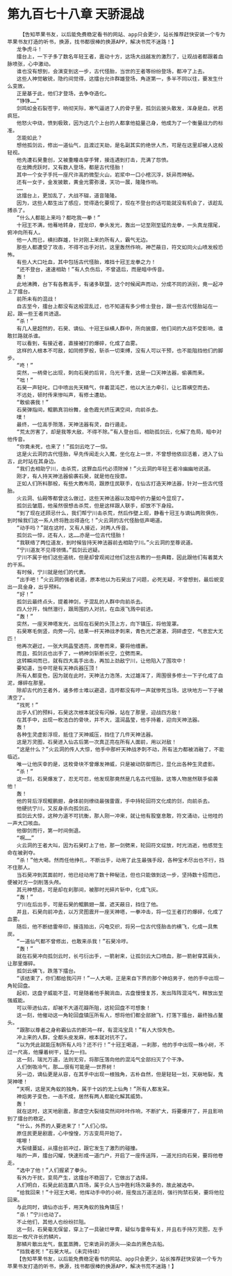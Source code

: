 # 第九百七十八章 天骄混战
        【告知苹果书友，以后能免费稳定看书的网站、app只会更少，站长推荐赶快安装一个专为苹果书友打造的听书，换源，找书都很棒的换源APP，解决书荒不迷路！】
       龙争虎斗！
       擂台上，一下子多了数名年轻王者，震动十方，这场大战越发的激烈了，让观战者都跟着血脉喷张，心中激动。
       谁也没有想到，会演变到这一步，古代怪胎，当世的王者等纷纷登场，都冲了上去。
       这些人神觉敏锐，隐约间觉得，这擂台允许群雄登场，角逐第一，多半不同以往，要发生什么变故。
       正是基于此，他们才登场，去争夺造化。
       “铮铮……”
       剑鸣如金石裂苍宇，响彻天际，寒气逼进了人的骨子里，孤剑云披头散发，浑身是血，状若疯狂。
       他怒火中烧，愤到极致，因为这几个上台的人都拿他掂量己身，他成为了一个衡量战力的标准。
       怎能如此？
       想他孤剑云，修出一道仙气，且渡过天劫，是名副其实的绝世人杰，可是在这里却被人这般轻视。
       他先遭石昊重创，又被重瞳击穿手臂，接连遇到打击，充满了怨愤。
       在龙腾虎跃时，又有数人登场，都是古代怪胎！
       其中一个女子手托一座尺许高的微型火山，岩浆中一口小棺沉浮，妖异而神秘。
       还有一女子，金发披散，黄金光雾弥漫，天功一展，隆隆作响。
       ……
       这擂台上，更加乱了，大战不辍，道音隆隆。
       因为，这些人都生出了感应，觉得造化要现了，现在不登台的话可能就没有机会了，该趁乱搏杀了。
       “什么人都能上来吗？都吃我一拳！”
       十冠王不满，他蓦地转身，捏龙印，拳头发光，轰出一记至刚至猛的龙拳，一头真龙摆尾，俯冲向所有人。
       他一人而已，横扫群雄，针对刚上来的所有人，霸气无边。
       那些人都遭受了攻击，不得不出手对抗，这里轰然作响，神芒蔽日，符文如同火山喷发般恐怖。
       有些人大口吐血，其中包括古代怪胎，难挡十冠王龙拳之力！
       “还不登台，速速相助！”有人负伤后，不曾退后，而是暗中传音。
       轰！
       此地沸腾，台下有各教高手，有诸多联盟，这个时候闻声而动，分成不同的派别，竟一起冲上了擂台。
       前所未有的混战！
       自古至今，擂台上都没有这般混乱过，也不知道有多少修士登台，跟一些古代怪胎站在一起，跟一些王者共进退。
       “杀！”
       有几人是超然的，石昊、谪仙、十冠王纵横人群中，所向披靡，他们间的大战不受影响，谁敢拦路就杀谁。
       可以看到，有接近者，直接被打的爆碎，化成了血雾。
       这样的人根本不可敌，如同修罗般，斩杀一切束缚，没有人可以干预，也不能阻挡他们的脚步。
       “咚！”
       突然，一柄骨匕出现，刺向石昊的后背，乌光千重，这是一口天神法器，偷袭而来。
       “咄！”
       石昊一声轻叱，口中喷出先天精气，伴着混沌芒，他以大法力牵引，让匕首横空而去。
       不远处，顿时传来惨叫声，有修士遭劫。
       “敢偷袭我！”
       石昊弹指间，鲲鹏真羽纷舞，金色霞光挤压满空间，向前杀去。
       噗！
       最终，一位高手殒落，天神法器有灵，自行遁走。
       “荒太厉害了，却是我等大敌，不得不除。”有人登台后，相助孤剑云，化解了危局，暗中对他传音。
       “你竟未死，也来了！”孤剑云吃了一惊。
       这是火云洞的古代怪胎，早先传闻走火入魔，坐化在上一世，不曾想他依旧活着，进入了仙古，此时站在其身边。
       “我们去相助宁川，击杀荒，这罪血后代必须除掉！”火云洞的年轻王者冷幽幽地说道。
       刚才，有人持天神法器偷袭石昊，就是他在授意。
       正如人们所料那般，有些大教布局，跟原住民联手，在仙古打造天神法器，针对一些古代怪胎。
       火云洞、仙殿等都曾这么做过，这些天神法器以及暗中的力量如今显现了。
       孤剑云皱眉，他虽然很想击杀荒，但是这样跟人联手，却放不下身段。
       “到了现在还顾忌什么，我们帮宁川击杀荒，然后作壁上观，静看十冠王与谪仙两败俱伤，到时候我们这一系人终将胜出得造化！”火云洞的古代怪胎低声喝道。
       “动手吗？”就在这时，又有人接近，对两人传音。
       孤剑云一惊，还有人，这……亦是一位古代怪胎！
       “我联络了两位道友，到时候皆持天神法器前去相助宁川。”火云洞的至尊说道。
       “宁川道友不见得领情。”孤剑云迟疑。
       宁川不属于他们这些道统，但是却曾观阅过他们这些古教的一些典籍，因此跟他们有着莫大的干系。
       有时候，宁川就是他们的代表。
       “出手吧！”火云洞的强者说道，原本他以为石昊出了问题，必死无疑，不曾想到，最后蜕变出一具金身，出乎预料。
       “好！”
       孤剑云最终点头，提着神剑，于混乱的人群中向前杀去。
       四人分开，悄然潜行，跟周围的人对抗，在血液飞溅中前进。
       “轰！”
       突然，一座天神塔发光，出现在石昊的头顶上方，向下镇压，将他笼罩。
       石昊寒毛倒竖，向旁一闪，结果一杆天神战矛刺来，青色光芒湛湛，洞碎虚空，气息宏大无匹！
       他再次避过，一张大网晶莹透亮，席卷而来，要将他缠裹。
       而且，孤剑云也出手了，一柄神剑斩断长空，立劈而来。
       这转瞬间而已，就有四大高手出击，再加上劲敌宁川，让他陷入了围攻中！
       要知道，当中可是有天神兵器压顶！
       所有人都变色，因为就在此时，天神法力浩荡，太过雄浑了，周围很多修士一下子化成了血泥，爆碎在那里。
       除却古代的王者外，诸多修士难以避退，连哼都没有哼一声就惨死当场，这块地方一下子被清空了。
       “找死！”
       出乎人们的预料，石昊这次根本就没有闪躲，站在了那里，迎战四方敌！
       在其手中，出现一枚洁白的骨块，并不大，温润晶莹，他手持着，迎向天神法器。
       轰！
       各种生灵虚影浮现，抵住了天神威压，挡住了几件天神法器。
       这是万灵图，石昊进入仙古后第一次真正亮在所有人面前，用以对敌！
       “这是什么？”火云洞的传人大惊，他手中那杆天神战矛刺不动，所有法力都被消融了，不能临近。
       唯一让他庆幸的是，这枚骨块不曾爆发神威，只是被动防御而已，显化出各种生灵虚影。
       “杀！”
       这一刻，石昊爆发了，忍无可忍，他发现那竟然是几名古代怪胎，这等人物居然联手偷袭他！
       轰！
       他的背后浮现鲲鹏翅，身体前则缭绕最强雷霆，手中持轮回符文化成的剑，向前杀去。
       他硬抗宁川，又反身杀向孤剑云。
       孤剑云大惊，这种力道不可抗衡，那人刚一冲来，就让他有股窒息敢，符文涌动，让他哇的一声大口咳血。
       他御剑而行，第一时间倒退。
       “啊……”
       火云洞的王者大叫，因为石昊盯上了他，那一剑劈来，轮回符文绽放，时光消逝，他感觉生命在被剥夺。
       “杀！”他大喝。然而任他挣扎，不断出手，动用了此生最强手段，各种宝术尽出也不行，挡不住那人。
       当石昊冲到其面前时，他已经动用了数十种秘法，但也只能做到这一步，坚持数十招而已，便被对方一剑削落头颅。
       其元神想逃，可是却在刹那间，被那时光碎片斩中，化成飞灰。
       “轰！”
       宁川在后出手，可是石昊的鲲鹏翅一展，遮天蔽日，挡住了他。
       并且，石昊向前冲去，以万灵图震开一座天神塔，一拳冲击，将一位王者打的爆碎，化成了血雾。
       随后，他不断结雷帝印，接连拍出，闪电交织，将另一位古代怪胎击的横飞，化成一具焦炭。
       “一道仙气都不曾修出，也敢来杀我！”石昊冷哼。
       “轰！”
       就在石昊冲向孤剑云时，长弓衍出手，一箭射来，让孤剑云大口喷血，那一箭射穿其肩头，让那里爆碎。
       孤剑云横飞，跌落下擂台。
       “该结束了，你们都给我闪开！”一人大喝，正是来自下界的那个神焰男子，他的手中出现一角轮回盘。
       起初，这盘子威能不显，可是随着他手腕淌血，古盘慢慢复苏，发出阵阵混沌气，释放出至强威能。
       可以带进仙古，却被不大道花瓣所阻，这轮回盘不可想象！
       这一刻，他催动这一角轮回盘镇压所有人，想将他们都全部掀飞，打落下擂台，最终独占鳌头。
       “跟那以尊者之身称霸仙古的断鸿一样，有混沌宝具！”有人大惊失色。
       冲上来的人群，全都头皮发麻，根本就对抗不了。
       “以为凭此就能压制所有人吗？还不行！”十冠王喝道，一刹那，他的手中出现一株小树，不过一尺高，他攥着树干，猛力一扫。
       这一刻，瑞光万道，法则无穷，将那压落向他的混沌气全部扫灭了个干净。
       人们倒吸冷气，那……很有可能是——世界树！
       另一边，谪仙更是从容，在其手中出现一根独角，古朴自然，但是轻轻一划，天崩地裂，鬼哭神嚎！
       “天啊，这是天角蚁的独角，属于十凶的无上仙角！”所有人都发呆。
       神焰男子变色，一击不成，居然有两人都能化解其威势。
       轰！
       就在这时，这天地剧震，那虚空大裂缝突然间咔咔作响，不断扩大，将要爆开了，并且影响到了擂台的稳定。
       “什么，外界的人要进来了！”人们心惊。
       原住民更是剧震，心中惶惶，万古变局开始了。
       喀嚓！
       大裂缝蔓延，从擂台前冲过，跟它发生了激烈的碰撞。
       嗡的一声，擂台闪耀，快速形成一道门户，开启了一座传送阵，一道光扫向石昊，要将他卷走。
       “选中了他！”人们握紧了拳头。
       有外力干扰，变局产生，这擂台不稳固了，它做出了选择。
       人们明白，石昊此前连赢八百场，属于众人当中胜利场次最多的，故此被选中。
       “给我回来！”十冠王大喝，他挥动手中的小树，摇曳出万道法则，强行拘禁石昊，要将他拉回来。
       与此同时，谪仙亦出手，用天角蚁的独角镇压！
       “杀！”宁川也动了。
       不止他们，其他人也纷纷拦阻。
       这一刻，石昊毫无保留，穿上了一具破烂甲胄，疑似与雷帝有关，并且右手持万灵图，左手取出一枚尺许长的鳞片。
       那鳞片散出龙气，氤氲蒸腾，它来诡异的源头——染血的黑色古船。
       “挡我者死！”石昊大吼。（未完待续）
       【告知苹果书友，以后能免费稳定看书的网站、app只会更少，站长推荐赶快安装一个专为苹果书友打造的听书，换源，找书都很棒的换源APP，解决书荒不迷路！】